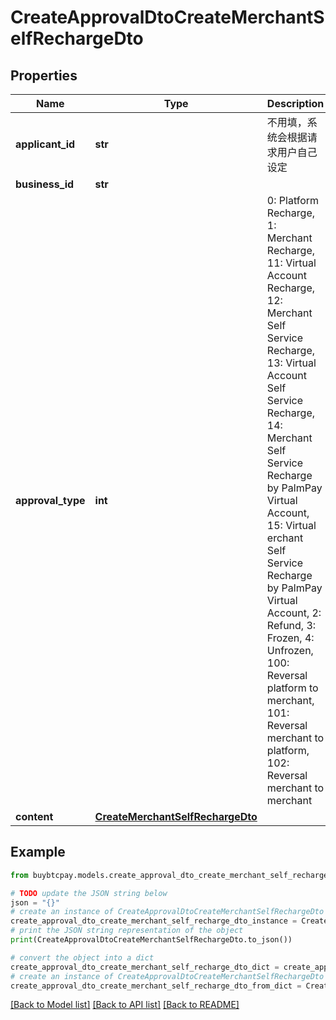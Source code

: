 # CreateApprovalDtoCreateMerchantSelfRechargeDto


## Properties

Name | Type | Description | Notes
------------ | ------------- | ------------- | -------------
**applicant_id** | **str** | 不用填，系统会根据请求用户自己设定 | [optional] 
**business_id** | **str** |  | [optional] 
**approval_type** | **int** | 0: Platform Recharge, 1: Merchant Recharge, 11: Virtual Account Recharge, 12: Merchant Self Service Recharge, 13: Virtual Account Self Service Recharge, 14: Merchant Self Service Recharge by PalmPay Virtual Account, 15: Virtual erchant Self Service Recharge by PalmPay Virtual Account, 2: Refund, 3: Frozen, 4: Unfrozen, 100: Reversal platform to merchant, 101: Reversal merchant to platform, 102: Reversal merchant to merchant | 
**content** | [**CreateMerchantSelfRechargeDto**](CreateMerchantSelfRechargeDto.md) |  | [optional] 

## Example

```python
from buybtcpay.models.create_approval_dto_create_merchant_self_recharge_dto import CreateApprovalDtoCreateMerchantSelfRechargeDto

# TODO update the JSON string below
json = "{}"
# create an instance of CreateApprovalDtoCreateMerchantSelfRechargeDto from a JSON string
create_approval_dto_create_merchant_self_recharge_dto_instance = CreateApprovalDtoCreateMerchantSelfRechargeDto.from_json(json)
# print the JSON string representation of the object
print(CreateApprovalDtoCreateMerchantSelfRechargeDto.to_json())

# convert the object into a dict
create_approval_dto_create_merchant_self_recharge_dto_dict = create_approval_dto_create_merchant_self_recharge_dto_instance.to_dict()
# create an instance of CreateApprovalDtoCreateMerchantSelfRechargeDto from a dict
create_approval_dto_create_merchant_self_recharge_dto_from_dict = CreateApprovalDtoCreateMerchantSelfRechargeDto.from_dict(create_approval_dto_create_merchant_self_recharge_dto_dict)
```
[[Back to Model list]](../README.md#documentation-for-models) [[Back to API list]](../README.md#documentation-for-api-endpoints) [[Back to README]](../README.md)


